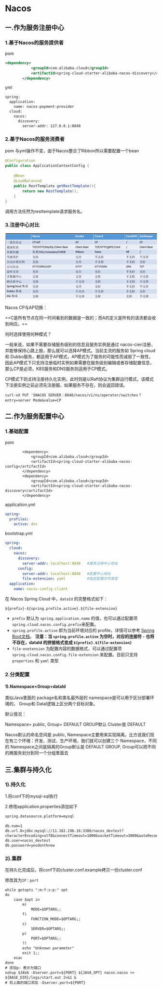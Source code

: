 # Nacos

## 一.作为服务注册中心

### 1.基于Nacos的服务提供者

pom

```xml
<dependency>
            <groupId>com.alibaba.cloud</groupId>
            <artifactId>spring-cloud-starter-alibaba-nacos-discovery</artifactId>
        </dependency>
```

yml

```yam
spring:
  application:
    name: nacos-payment-provider
  cloud:
    nacos:
      discovery:
        server-addr: 127.0.0.1:8848
```

### 2.基于Nacos的服务消费者

pom 与yml操作不变，由于Nacos整合了Ribbon所以需要配置一个bean

```java
@Configuration
public class ApplicationContextConfig {

    @Bean
    @LoadBalanced
    public RestTemplate getRestTemplate(){
        return new RestTemplate();
    }
}

```

调用方法任然为resttemplate请求服务名。

### 3.注册中心对比

![image-20200513194536751](image-20200513194536751.png)

Nacos CP与AP切换：

==C是所有节点在同一时间看到的数据是一致的；而A的定义是所有的请求都会收到响应。==

何时选择使用何种模式？

一般来说，如果不需要存储服务级别的信息且服务实例是通过 nacos-cien注册，并能够保持心跳上报，那么就可以选择AP模式。当前主流的服务如 Spring cloud和 Dubbo服务，都适用于AP模式，AP模式为了服务的可能性而减弱了一致性，因此AP模式下只支持注册临时实例如果需要在服务级别编辑或者存储配置信息，那么CP是必须，K8S服务和DNS服务则适用于CP模式。

CP模式下则攴持注册持久化实例，此时则是以Raft协议为集群运行模式，该模式下注册实例之前必须先注册服，如果服务不存在，则会返回错误。

`curl-xX PUT 'SNACOS SERVER：8848/nacos/v1/ns/operator/switches？entry=server Mode&value=CP`

## 二.作为服务配置中心

### 1.基础配置

pom

```xm
        <dependency>
            <groupId>com.alibaba.cloud</groupId>
            <artifactId>spring-cloud-starter-alibaba-nacos-config</artifactId>
        </dependency>
        <dependency>
            <groupId>com.alibaba.cloud</groupId>
            <artifactId>spring-cloud-starter-alibaba-nacos-discovery</artifactId>
        </dependency>
```

application.yml

```yaml
spring:
  profiles:
    active: dev
```

bootstrap.yml

```yaml
spring:
  cloud:
    nacos:
      discovery:
        server-addr: localhost:8848   #服务注册中心地址
      config:
        server-addr: localhost:8848   #配置中心地址
        file-extension: yaml          #指定配置文件类型
  application:
    name: nacos-config-client

```

在 Nacos Spring Cloud 中，`dataId` 的完整格式如下：

```plain
${prefix}-${spring.profile.active}.${file-extension}
```

- `prefix` 默认为 `spring.application.name` 的值，也可以通过配置项 `spring.cloud.nacos.config.prefix`来配置。
- `spring.profile.active` 即为当前环境对应的 profile，详情可以参考 [Spring Boot文档](https://docs.spring.io/spring-boot/docs/current/reference/html/boot-features-profiles.html#boot-features-profiles)。 **注意：当 `spring.profile.active` 为空时，对应的连接符 `-` 也将不存在，dataId 的拼接格式变成 `${prefix}.${file-extension}`**
- `file-exetension` 为配置内容的数据格式，可以通过配置项 `spring.cloud.nacos.config.file-extension` 来配置。目前只支持 `properties` 和 `yaml` 类型

### 2.分类配置

#### 1).Namespace+Group+dataId

类似Java里面的 package名和类名最外层的 namespace是可以用于区分部署环境的， Group和 DataI逻辑上区分两个目标对象。

默认情况：

Namespace= public, Group= DEFAULT GROUP默认 Cluster是 DEFAULT 

Nacos默认的命名空间是 public, Namespace主要用来实现隔离。比方说我们现在有三个环境：开发、测试、生产环境，我们就可以创建三个 Namespace，不同的 Namespace之间是隔离的Group默认是 DEFAULT GROUP, Group可以把不同的微服务划分到同一个分组里面去

## 三.集群与持久化

### 1).持久化

1.将conf下的mysql-sql执行

2.修改application.properties添加如下

```properties
spring.datasource.platform=mysql

db.num=1
db.url.0=jdbc:mysql://11.162.196.16:3306/nacos_devtest?characterEncoding=utf8&connectTimeout=1000&socketTimeout=3000&autoReconnect=true
db.user=nacos_devtest
db.password=youdontknow
```

### 2).集群

在持久化完成后，将conf下的cluster.conf.example拷贝一份cluster.conf

修改其为`IP：port`

```
while getopts ":m:f:s:p:" opt
do
    case $opt in
        m)
            MODE=$OPTARG;;
        f)
            FUNCTION_MODE=$OPTARG;;
        s)
            SERVER=$OPTARG;;
        p)
            PORT=$OPTARG;;
        ?)
        echo "Unknown parameter"
        exit 1;;
    esac
done
# 添加p: 表示为端口
nohup $JAVA -Dserver.port=${PORT} ${JAVA_OPT} nacos.nacos >> ${BASE_DIR}/logs/start.out 2>&1 &
# 将上面的端口添加 -Dserver.port=${PORT} 
```

